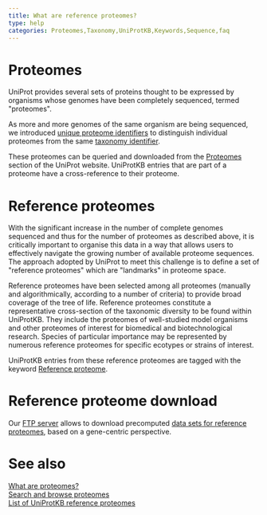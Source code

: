 ```yaml
---
title: What are reference proteomes?
type: help
categories: Proteomes,Taxonomy,UniProtKB,Keywords,Sequence,faq
---
```


# Proteomes

UniProt provides several sets of proteins thought to be expressed by organisms whose genomes have been completely sequenced, termed "proteomes".

As more and more genomes of the same organism are being sequenced, we introduced [unique proteome identifiers](https://www.uniprot.org/help/proteome%5Fid) to distinguish individual proteomes from the same [taxonomy identifier](https://www.uniprot.org/help/taxonomic%5Fidentifier).

These proteomes can be queried and downloaded from the [Proteomes](https://www.uniprot.org/proteomes) section of the UniProt website. UniProtKB entries that are part of a proteome have a cross-reference to their proteome.

# Reference proteomes

With the significant increase in the number of complete genomes sequenced and thus for the number of proteomes as described above, it is critically important to organise this data in a way that allows users to effectively navigate the growing number of available proteome sequences. The approach adopted by UniProt to meet this challenge is to define a set of "reference proteomes" which are "landmarks" in proteome space.

Reference proteomes have been selected among all proteomes (manually and algorithmically, according to a number of criteria) to provide broad coverage of the tree of life. Reference proteomes constitute a representative cross-section of the taxonomic diversity to be found within UniProtKB. They include the proteomes of well-studied model organisms and other proteomes of interest for biomedical and biotechnological research. Species of particular importance may be represented by numerous reference proteomes for specific ecotypes or strains of interest.

UniProtKB entries from these reference proteomes are tagged with the keyword [Reference proteome](https://www.uniprot.org/keywords/KW-1185).

# Reference proteome download

Our [FTP server](https://www.uniprot.org/downloads) allows to download precomputed [data sets for reference proteomes](https://ftp.uniprot.org/pub/databases/uniprot/current%5Frelease/knowledgebase/reference%5Fproteomes/README), based on a gene-centric perspective.

# See also

[What are proteomes?](https://www.uniprot.org/help/proteome)  
[Search and browse proteomes](https://www.uniprot.org/proteomes)  
[List of UniProtKB reference proteomes](https://www.uniprot.org/proteomes/?query=reference:yes)
